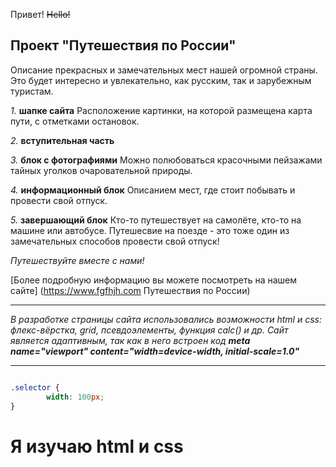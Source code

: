 


Привет! ~~Hello!~~

 ## **Проект "Путешествия по России"**

Описание прекрасных и замечательных мест нашей огромной страны.
Это будет интересно и увлекательно, как русским, так и зарубежным туристам.

*1.* **шапке сайта** Расположение картинки, на которой размещена карта пути, с отметками остановок.

*2.* **вступительная часть**

*3.* **блок с фотографиями** Можно полюбоваться красочными пейзажами тайных уголков очаровательной природы.

*4.* **информационный блок** Описанием мест, где  стоит побывать и провести свой отпуск.

*5.* **завершающий блок** Кто-то путешествует на самолёте, кто-то на машине или автобусе. Путешесвие на поезде - это тоже один из замечательных способов провести свой отпуск!

*Путешествуйте вместе с нами!*

[Более подробную информацию вы можете посмотреть на нашем сайте] (https://www.fgfhjh.com Путешествия по России)

________________________________________________________________________________________

*В разработке страницы сайта использовались возможности html и css: флекс-вёрстка, grid, псевдоэлементы, функция calc() и др. Сайт является адаптивным, так как в него встроен код* ***meta name="viewport" content="width=device-width, initial-scale=1.0"***
_________________________________________________________________________________________

```html
```
```css
.selector {
        width: 100px;
}
```
<h1>Я изучаю html и css</h1>
